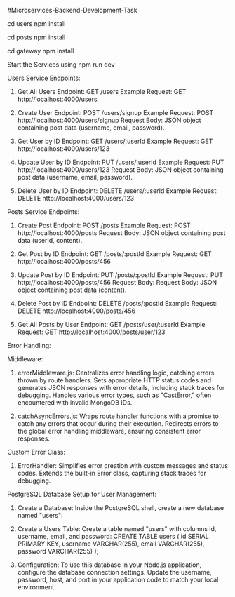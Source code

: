  
 #Microservices-Backend-Development-Task

cd users
 npm install

cd posts
 npm install

cd gateway
 npm install

Start the Services using npm run dev 
 
Users Service Endpoints:
  1. Get All Users
       Endpoint: GET /users
       Example Request: GET http://localhost:4000/users
  
  3. Create User
       Endpoint: POST /users/signup
       Example Request: POST http://localhost:4000/users/signup
       Request Body: JSON object containing post data (username, email, password).
  
  3. Get User by ID
    Endpoint: GET /users/:userId
    Example Request: GET http://localhost:4000/users/123
  
  4. Update User by ID
    Endpoint: PUT /users/:userId
    Example Request: PUT http://localhost:4000/users/123
    Request Body: JSON object containing post data (username, email, password).
  
  5. Delete User by ID
    Endpoint: DELETE /users/:userId
    Example Request: DELETE http://localhost:4000/users/123

Posts Service Endpoints:

  1. Create Post
    Endpoint: POST /posts
    Example Request: POST http://localhost:4000/posts
    Request Body: JSON object containing post data (userId, content).
  
  2. Get Post by ID
    Endpoint: GET /posts/:postId
    Example Request: GET http://localhost:4000/posts/456
  
  3. Update Post by ID
    Endpoint: PUT /posts/:postId
    Example Request: PUT http://localhost:4000/posts/456
    Request Body: Request Body: JSON object containing post data (content).
  
  4. Delete Post by ID
    Endpoint: DELETE /posts/:postId
    Example Request: DELETE http://localhost:4000/posts/456
  
  5. Get All Posts by User
    Endpoint: GET /posts/user/:userId
    Example Request: GET http://localhost:4000/posts/user/123

Error Handling:

  Middleware: 
   1. errorMiddleware.js:
      Centralizes error handling logic, catching errors thrown by route handlers.
      Sets appropriate HTTP status codes and generates JSON responses with error details, including stack traces for debugging.
      Handles various error types, such as "CastError," often encountered with invalid MongoDB IDs.

   2. catchAsyncErrors.js:
        Wraps route handler functions with a promise to catch any errors that occur during their execution.
        Redirects errors to the global error handling middleware, ensuring consistent error responses.
    
  
  Custom Error Class: 
   1. ErrorHandler:
      Simplifies error creation with custom messages and status codes.
      Extends the built-in Error class, capturing stack traces for debugging.


PostgreSQL Database Setup for User Management:

  1. Create a Database:
    Inside the PostgreSQL shell, create a new database named "users":
  
  2. Create a Users Table:
      Create a table named "users" with columns id, username, email, and password:
      CREATE TABLE users (
        id SERIAL PRIMARY KEY,
        username VARCHAR(255),
        email VARCHAR(255),
        password VARCHAR(255)
      );

  3. Configuration:
      To use this database in your Node.js application, configure the database connection settings. Update the username, password, host, and port in your application code to match your local environment.    
 





 
